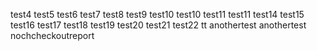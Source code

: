 test4
test5
test6
test7
test8
test9
test10
test10
test11
test11
test14
test15
test16
test17
test18
test19
test20
test21
test22
tt
anothertest
anothertest
nochcheckoutreport
